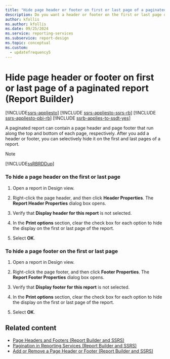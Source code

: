 ```yaml
---
title: "Hide page header or footer on first or last page of a paginated report"
description: Do you want a header or footer on the first or last page of your report? If not, find out how to turn off display of the header or footer in Report Builder.
author: kfollis
ms.author: kfollis
ms.date: 09/25/2024
ms.service: reporting-services
ms.subservice: report-design
ms.topic: conceptual
ms.custom:
  - updatefrequency5
---
```

# Hide page header or footer on first or last page of a paginated report (Report Builder)

[!INCLUDE[ssrs-appliesto](../../includes/ssrs-appliesto.md)] [!INCLUDE [ssrs-appliesto-ssrs-rb](../../includes/ssrs-appliesto-ssrs-rb.md)] [!INCLUDE [ssrs-appliesto-pbi-rb](../../includes/ssrs-appliesto-pbi-rb.md)] [!INCLUDE [ssrb-applies-to-ssdt-yes](../../includes/ssrb-applies-to-ssdt-yes.md)]

  A paginated report can contain a page header and page footer that run along the top and bottom of each page, respectively. After you add a header or footer, you can selectively hide it on the first and last pages of a report.  
  
> [!NOTE]  
>  [!INCLUDE[ssRBRDDup](../../includes/ssrbrddup-md.md)]  
  
### To hide a page header on the first or last page  
  
1.  Open a report in Design view.  
  
2.  Right-click the page header, and then click **Header Properties**. The **Report Header Properties** dialog box opens.  
  
3.  Verify that **Display header for this report** is not selected.  
  
4.  In the **Print options** section, clear the check box for each option to hide the display on the first or last page of the report.  
  
5.  Select **OK**.
  
### To hide a page footer on the first or last page  
  
1.  Open a report in Design view.  
  
2.  Right-click the page footer, and then click **Footer Properties**. The **Report Footer Properties** dialog box opens.  
  
3.  Verify that **Display footer for this report** is not selected.  
  
4.  In the **Print options** section, clear the check box for each option to hide the display on the first or last page of the report.  
  
5.  Select **OK**.
  
## Related content

- [Page Headers and Footers &#40;Report Builder and SSRS&#41;](../../reporting-services/report-design/page-headers-and-footers-report-builder-and-ssrs.md)
- [Pagination in Reporting Services &#40;Report Builder  and SSRS&#41;](../../reporting-services/report-design/pagination-in-reporting-services-report-builder-and-ssrs.md)
- [Add or Remove a Page Header or Footer &#40;Report Builder and SSRS&#41;](../../reporting-services/report-design/add-or-remove-a-page-header-or-footer-report-builder-and-ssrs.md)
